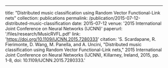 ---
title: "Distributed music classification using Random Vector Functional-Link nets"
collection: publications
permalink: /publication/2015-07-12-distributed-music-classification
date: 2015-07-12
venue: '2015 International Joint Conference on Neural Networks (IJCNN)'
paperurl: '/files/research/MusicRVFL.pdf'
link: 'https://doi.org/10.1109/IJCNN.2015.7280333'
citation: 'S. Scardapane, R. Fierimonte, D. Wang, M. Panella, and A. Uncini, "Distributed music classification using Random Vector Functional-Link nets," 2015 International Joint Conference on Neural Networks (IJCNN), Killarney, Ireland, 2015, pp. 1-8, doi: 10.1109/IJCNN.2015.7280333.'